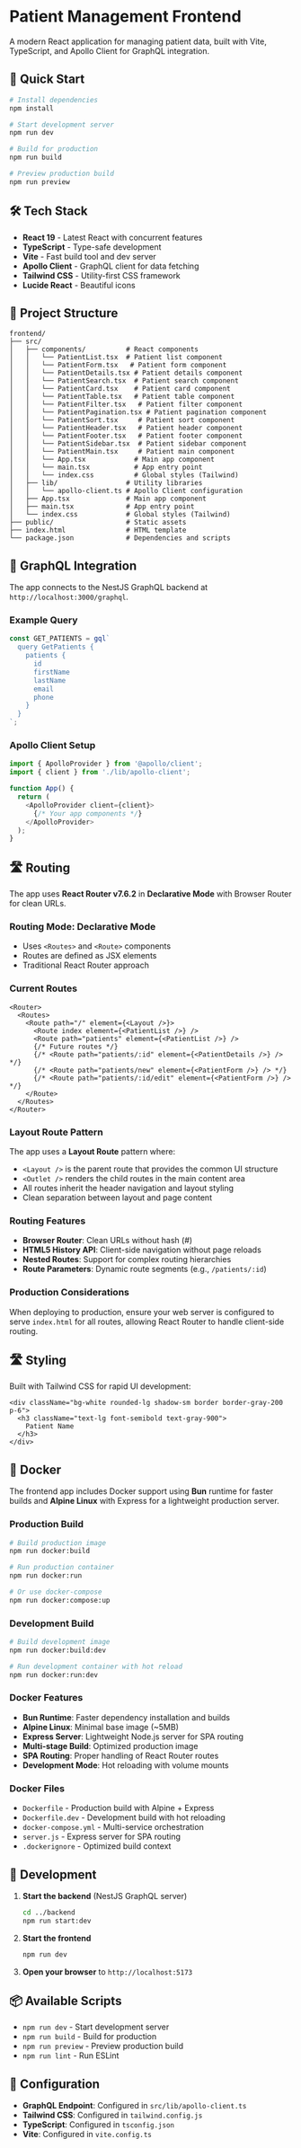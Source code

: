 # Patient Management Frontend

A modern React application for managing patient data, built with Vite, TypeScript, and Apollo Client for GraphQL integration.

## 🚀 **Quick Start**

```bash
# Install dependencies
npm install

# Start development server
npm run dev

# Build for production
npm run build

# Preview production build
npm run preview
```

## 🛠️ **Tech Stack**

- **React 19** - Latest React with concurrent features
- **TypeScript** - Type-safe development
- **Vite** - Fast build tool and dev server
- **Apollo Client** - GraphQL client for data fetching
- **Tailwind CSS** - Utility-first CSS framework
- **Lucide React** - Beautiful icons

## 📁 **Project Structure**

```
frontend/
├── src/
│   ├── components/          # React components
│   │   └── PatientList.tsx  # Patient list component
│   │   └── PatientForm.tsx   # Patient form component
│   │   └── PatientDetails.tsx # Patient details component
│   │   └── PatientSearch.tsx  # Patient search component
│   │   └── PatientCard.tsx    # Patient card component
│   │   └── PatientTable.tsx   # Patient table component
│   │   └── PatientFilter.tsx   # Patient filter component
│   │   └── PatientPagination.tsx # Patient pagination component
│   │   └── PatientSort.tsx     # Patient sort component
│   │   └── PatientHeader.tsx   # Patient header component
│   │   └── PatientFooter.tsx   # Patient footer component
│   │   └── PatientSidebar.tsx  # Patient sidebar component
│   │   └── PatientMain.tsx     # Patient main component
│   │   └── App.tsx            # Main app component
│   │   └── main.tsx           # App entry point
│   │   └── index.css          # Global styles (Tailwind)
│   ├── lib/                 # Utility libraries
│   │   └── apollo-client.ts # Apollo Client configuration
│   ├── App.tsx              # Main app component
│   ├── main.tsx             # App entry point
│   └── index.css            # Global styles (Tailwind)
├── public/                  # Static assets
├── index.html               # HTML template
└── package.json             # Dependencies and scripts
```

## 🔗 **GraphQL Integration**

The app connects to the NestJS GraphQL backend at `http://localhost:3000/graphql`.

### Example Query
```typescript
const GET_PATIENTS = gql`
  query GetPatients {
    patients {
      id
      firstName
      lastName
      email
      phone
    }
  }
`;
```

### Apollo Client Setup
```typescript
import { ApolloProvider } from '@apollo/client';
import { client } from './lib/apollo-client';

function App() {
  return (
    <ApolloProvider client={client}>
      {/* Your app components */}
    </ApolloProvider>
  );
}
```

## 🛣️ **Routing**

The app uses **React Router v7.6.2** in **Declarative Mode** with Browser Router for clean URLs.

### Routing Mode: Declarative Mode
- Uses `<Routes>` and `<Route>` components
- Routes are defined as JSX elements
- Traditional React Router approach

### Current Routes
```tsx
<Router>
  <Routes>
    <Route path="/" element={<Layout />}>
      <Route index element={<PatientList />} />
      <Route path="patients" element={<PatientList />} />
      {/* Future routes */}
      {/* <Route path="patients/:id" element={<PatientDetails />} /> */}
      {/* <Route path="patients/new" element={<PatientForm />} /> */}
      {/* <Route path="patients/:id/edit" element={<PatientForm />} /> */}
    </Route>
  </Routes>
</Router>
```

### Layout Route Pattern
The app uses a **Layout Route** pattern where:
- `<Layout />` is the parent route that provides the common UI structure
- `<Outlet />` renders the child routes in the main content area
- All routes inherit the header navigation and layout styling
- Clean separation between layout and page content

### Routing Features
- **Browser Router**: Clean URLs without hash (#)
- **HTML5 History API**: Client-side navigation without page reloads
- **Nested Routes**: Support for complex routing hierarchies
- **Route Parameters**: Dynamic route segments (e.g., `/patients/:id`)

### Production Considerations
When deploying to production, ensure your web server is configured to serve `index.html` for all routes, allowing React Router to handle client-side routing.

## 🛣️ **Styling**

Built with Tailwind CSS for rapid UI development:

```tsx
<div className="bg-white rounded-lg shadow-sm border border-gray-200 p-6">
  <h3 className="text-lg font-semibold text-gray-900">
    Patient Name
  </h3>
</div>
```

## 🐳 **Docker**

The frontend app includes Docker support using **Bun** runtime for faster builds and **Alpine Linux** with Express for a lightweight production server.

### Production Build
```bash
# Build production image
npm run docker:build

# Run production container
npm run docker:run

# Or use docker-compose
npm run docker:compose:up
```

### Development Build
```bash
# Build development image
npm run docker:build:dev

# Run development container with hot reload
npm run docker:run:dev
```

### Docker Features
- **Bun Runtime**: Faster dependency installation and builds
- **Alpine Linux**: Minimal base image (~5MB)
- **Express Server**: Lightweight Node.js server for SPA routing
- **Multi-stage Build**: Optimized production image
- **SPA Routing**: Proper handling of React Router routes
- **Development Mode**: Hot reloading with volume mounts

### Docker Files
- `Dockerfile` - Production build with Alpine + Express
- `Dockerfile.dev` - Development build with hot reloading
- `docker-compose.yml` - Multi-service orchestration
- `server.js` - Express server for SPA routing
- `.dockerignore` - Optimized build context

## 🚀 **Development**

1. **Start the backend** (NestJS GraphQL server)
   ```bash
   cd ../backend
   npm run start:dev
   ```

2. **Start the frontend**
   ```bash
   npm run dev
   ```

3. **Open your browser** to `http://localhost:5173`

## 📦 **Available Scripts**

- `npm run dev` - Start development server
- `npm run build` - Build for production
- `npm run preview` - Preview production build
- `npm run lint` - Run ESLint

## 🔧 **Configuration**

- **GraphQL Endpoint**: Configured in `src/lib/apollo-client.ts`
- **Tailwind CSS**: Configured in `tailwind.config.js`
- **TypeScript**: Configured in `tsconfig.json`
- **Vite**: Configured in `vite.config.ts`
